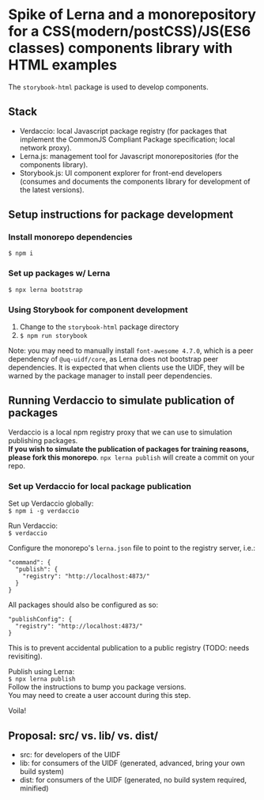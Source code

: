# Spike of Lerna and a monorepository for a CSS(modern/postCSS)/JS(ES6 classes) components library with HTML examples

The `storybook-html` package is used to develop components.

## Stack
  - Verdaccio: local Javascript package registry (for packages that implement the CommonJS Compliant Package specification; local network proxy).
  - Lerna.js: management tool for Javascript monorepositories (for the components library).
  - Storybook.js: UI component explorer for front-end developers (consumes and documents the components library for development of the latest versions).

## Setup instructions for package development

### Install monorepo dependencies

`$ npm i`

### Set up packages w/ Lerna

`$ npx lerna bootstrap`

### Using Storybook for component development

1. Change to the `storybook-html` package directory
2. `$ npm run storybook`

Note: you may need to manually install `font-awesome 4.7.0`, which is a peer dependency of `@uq-uidf/core`, as Lerna does not bootstrap peer dependencies. It is expected that when clients use the UIDF, they will be warned by the package manager to install peer dependencies.

## Running Verdaccio to simulate publication of packages

Verdaccio is a local npm registry proxy that we can use to simulation publishing packages.  
**If you wish to simulate the publication of packages for training reasons, please fork this monorepo**. `npx lerna publish` will create a commit on your repo.

### Set up Verdaccio for local package publication

Set up Verdaccio globally:  
`$ npm i -g verdaccio`

Run Verdaccio:  
`$ verdaccio`

Configure the monorepo's `lerna.json` file to point to the registry server, i.e.:  
```
"command": {
  "publish": {
    "registry": "http://localhost:4873/"
  }
}
```

All packages should also be configured as so:
```
"publishConfig": {
  "registry": "http://localhost:4873/"
}
```
This is to prevent accidental publication to a public registry (TODO: needs revisiting).

Publish using Lerna:  
`$ npx lerna publish`  
Follow the instructions to bump you package versions.  
You may need to create a user account during this step.

Voila!

## Proposal: src/ vs. lib/ vs. dist/

- src: for developers of the UIDF
- lib: for consumers of the UIDF (generated, advanced, bring your own build system)
- dist: for consumers of the UIDF (generated, no build system required, minified)
